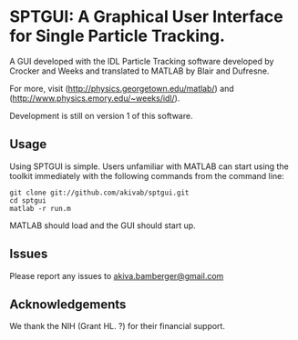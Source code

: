 SPTGUI: A Graphical User Interface for Single Particle Tracking.
=============

A GUI developed with the IDL Particle Tracking software developed by Crocker and Weeks and translated to MATLAB by Blair and Dufresne.

For more, visit (http://physics.georgetown.edu/matlab/) and (http://www.physics.emory.edu/~weeks/idl/).

Development is still on version 1 of this software.


Usage
------------

Using SPTGUI is simple. Users unfamiliar with MATLAB can start using the toolkit immediately with the following commands from the command line:

    git clone git://github.com/akivab/sptgui.git
    cd sptgui
    matlab -r run.m

MATLAB should load and the GUI should start up.

Issues
------------

Please report any issues to akiva.bamberger@gmail.com


Acknowledgements
------------

We thank the NIH (Grant HL. ?) for their financial support.